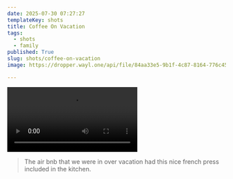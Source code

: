 ```yaml
---
date: 2025-07-30 07:27:27
templateKey: shots
title: Coffee On Vacation
tags:
  - shots
  - family
published: True
slug: shots/coffee-on-vacation
image: https://dropper.wayl.one/api/file/84aa33e5-9b1f-4c87-8164-776c451a1353.mp4

---
```


![coffee on vacation](https://dropper.wayl.one/api/file/84aa33e5-9b1f-4c87-8164-776c451a1353.mp4)

> The air bnb that we were in over vacation had this nice french press included in the kitchen.
